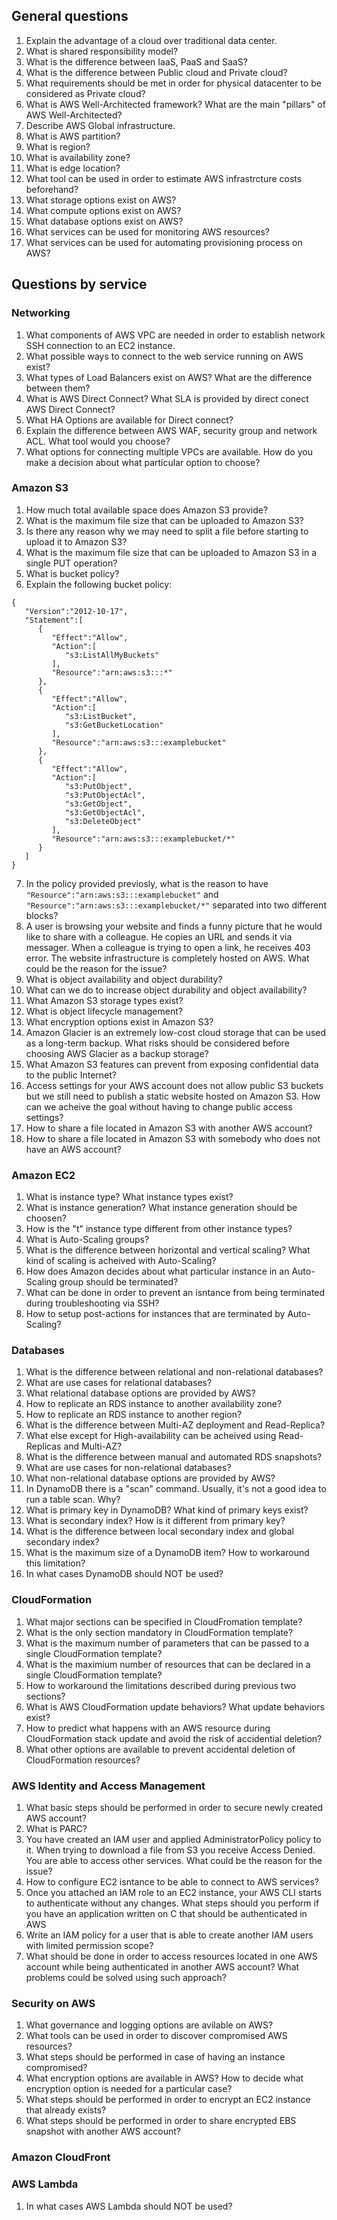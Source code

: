 <h2> General questions </h2>

1. Explain the advantage of a cloud over traditional data center.
2. What is shared responsibility model?
3. What is the difference between IaaS, PaaS and SaaS?
4. What is the difference between Public cloud and Private cloud?
5. What requirements should be met in order for physical datacenter to be considered as Private cloud?
6. What is AWS Well-Architected framework? What are the main "pillars" of AWS Well-Architected?
7. Describe AWS Global infrastructure.
8. What is AWS partition?
9. What is region?
10. What is availability zone?
11. What is edge location?
12. What tool can be used in order to estimate AWS infrastrcture costs beforehand?
13. What storage options exist on AWS?
14. What compute options exist on AWS?
15. What database options exist on AWS?
16. What services can be used for monitoring AWS resources?
17. What services can be used for automating provisioning process on AWS?

<h2> Questions by service </h2>
<h3> Networking </h3>

1. What components of AWS VPC are needed in order to establish network SSH connection to an EC2 instance.
2. What possible ways to connect to the web service running on AWS exist?
3. What types of Load Balancers exist on AWS? What are the difference between them?
4. What is AWS Direct Connect? What SLA is provided by direct conect AWS Direct Connect?
5. What HA Options are available for Direct connect?
6. Explain the difference between AWS WAF, security group and network ACL. What tool would you choose?
7. What options for connecting multiple VPCs are available. How do you make a decision about what particular option to choose?

<h3> Amazon S3 </h3>

1. How much total available space does Amazon S3 provide?
2. What is the maximum file size that can be uploaded to Amazon S3?
3. Is there any reason why we may need to split a file before starting to upload it to Amazon S3?
4. What is the maximum file size that can be uploaded to Amazon S3 in a single PUT operation?
5. What is bucket policy?
6. Explain the following bucket policy:
```
{
   "Version":"2012-10-17",
   "Statement":[
      {
         "Effect":"Allow",
         "Action":[
            "s3:ListAllMyBuckets"
         ],
         "Resource":"arn:aws:s3:::*"
      },
      {
         "Effect":"Allow",
         "Action":[
            "s3:ListBucket",
            "s3:GetBucketLocation"
         ],
         "Resource":"arn:aws:s3:::examplebucket"
      },
      {
         "Effect":"Allow",
         "Action":[
            "s3:PutObject",
            "s3:PutObjectAcl",
            "s3:GetObject",
            "s3:GetObjectAcl",
            "s3:DeleteObject"
         ],
         "Resource":"arn:aws:s3:::examplebucket/*"
      }
   ]
}
```
7. In the policy provided previosly, what is the reason to have `"Resource":"arn:aws:s3:::examplebucket"`
and
`"Resource":"arn:aws:s3:::examplebucket/*"`
separated into two different blocks?
8. A user is browsing your website and finds a funny picture that he would like to share with a colleague. He copies an URL and sends it via messager. When a colleague is trying to open a link, he receives 403 error. The website infrastructure is completely hosted on AWS. What could be the reason for the issue?
9. What is object availability and object durability?
10. What can we do to increase object durability and object availability?
11. What Amazon S3 storage types exist?
12. What is object lifecycle management?
13. What encryption options exist in Amazon S3?
14. Amazon Glacier is an extremely low-cost cloud storage that can be used as a long-term backup. What risks should be considered before choosing AWS Glacier as a backup storage?
15. What Amazon S3 features can prevent from exposing confidential data to the public Internet?
16. Access settings for your AWS account does not allow public S3 buckets but we still need to publish a static website hosted on Amazon S3. How can we acheive the goal without having to change public access settings?
17. How to share a file located in Amazon S3 with another AWS account?
18. How to share a file located in Amazon S3 with somebody who does not have an AWS account?

<h3> Amazon EC2 </h3>

1. What is instance type? What instance types exist?
2. What is instance generation? What instance generation should be choosen?
3. How is the "t" instance type different from other instance types?
4. What is Auto-Scaling groups?
5. What is the difference between horizontal and vertical scaling? What kind of scaling is acheived with Auto-Scaling?
6. How does Amazon decides about what particular instance in an Auto-Scaling group should be terminated?
7. What can be done in order to prevent an isntance from being terminated during troubleshooting via SSH?
8. How to setup post-actions for instances that are terminated by Auto-Scaling?

<h3> Databases </h3>

1. What is the difference between relational and non-relational databases?
2. What are use cases for relational databases?
3. What relational database options are provided by AWS?
4. How to replicate an RDS instance to another availability zone?
5. How to replicate an RDS instance to another region?
6. What is the difference between Multi-AZ deployment and Read-Replica?
7. What else except for High-availability can be acheived using Read-Replicas and Multi-AZ?
8. What is the difference between manual and automated RDS snapshots?
9. What are use cases for non-relational databases?
10. What non-relational database options are provided by AWS?
11. In DynamoDB there is a "scan" command. Usually, it's not a good idea to run a table scan. Why?
12. What is primary key in DynamoDB? What kind of primary keys exist?
13. What is secondary index? How is it different from primary key?
14. What is the difference between local secondary index and global secondary index?
15. What is the maximum size of a DynamoDB item? How to workaround this limitation?
16. In what cases DynamoDB should NOT be used?

<h3> CloudFormation </h3>

1. What major sections can be specified in CloudFromation template?
2. What is the only section mandatory in CloudFormation template?
3. What is the maximum number of parameters that can be passed to a single CloudFormation template?
4. What is the maximium number of resources that can be declared in a single CloudFormation template?
5. How to workaround the limitations described during previous two sections?
6. What is AWS CloudFormation update behaviors? What update behaviors exist?
7. How to predict what happens with an AWS resource during CloudFormation stack update and avoid the risk of accidential deletion?
8. What other options are available to prevent accidental deletion of CloudFormation resources?

<h3> AWS Identity and Access Management </h3>

1. What basic steps should be performed in order to secure newly created AWS account?
2. What is PARC?
3. You have created an IAM user and applied AdministratorPolicy policy to it. When trying to download a file from S3 you receive Access Denied. You are able to access other services. What could be the reason for the issue?
4. How to configure EC2 isntance to be able to connect to AWS services?
5. Once you attached an IAM role to an EC2 instance, your AWS CLI starts to authenticate without any changes. What steps should you perform if you have an application written on C that should be authenticated in AWS
6. Write an IAM policy for a user that is able to create another IAM users with limited permission scope?
7. What should be done in order to access resources located in one AWS account while being authenticated in another AWS account? What problems could be solved using such approach?

<h3> Security on AWS </h3>

1. What governance and logging options are avilable on AWS?
2. What tools can be used in order to discover compromised AWS resources?
3. What steps should be performed in case of having an instance compromised?
4. What encryption options are available in AWS? How to decide what encryption option is needed for a particular case?
5. What steps should be performed in order to encrypt an EC2 instance that already exists?
6. What steps should be performed in order to share encrypted EBS snapshot with another AWS account?

<h3> Amazon CloudFront </h3>

<h3> AWS Lambda </h3>

1. In what cases AWS Lambda should NOT be used?
